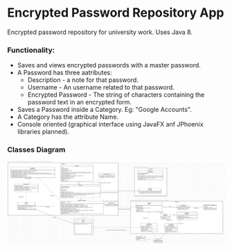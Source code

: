 # Encrypted Password Repository App
Encrypted password repository for university work. Uses Java 8.

### Functionality: 
- Saves and views encrypted passwords with a master password.
- A Password has three aatributes: 
  - Description - a note for that password.
  - Username - An username related to that password.
  - Encrypted Password - The string of characters containing the password text in an encrypted form.
- Saves a Password inside a Category. Eg: "Google Accounts".
- A Category has the attribute Name.
- Console oriented (graphical interface using JavaFX anf JPhoenix libraries planned).

### Classes Diagram 
![Classes Diagram](/classesdiagram.png)
